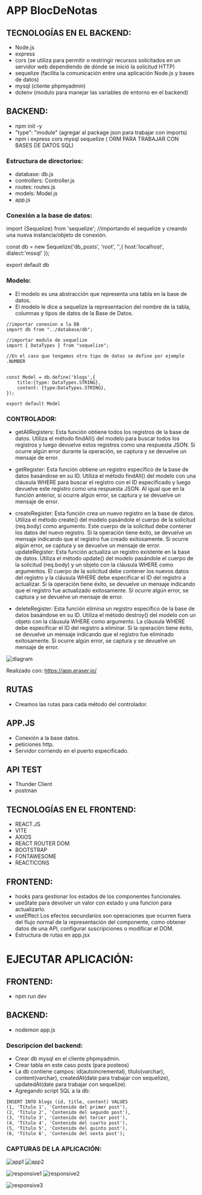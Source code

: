 
# APP BlocDeNotas

## TECNOLOGÍAS EN EL BACKEND:

- Node.js
- express
- cors (se utiliza para permitir o restringir recursos solicitados en un servidor web dependiendo de dónde se inició la solicitud HTTP)
- sequelize (facilita la comunicación entre una aplicación Node.js y bases de datos)
- mysql (cliente phpmyadmin)
- dotenv (modulo para manejar las variables de entorno en el backend)


## BACKEND: 
- npm init -y
- "type": "module" (agregar al package json para trabajar con imports)
- npm i express cors mysql sequelize (  ORM PARA TRABAJAR CON  BASES DE DATOS SQL)

### Estructura de directorios:

- database: db.js
- controllers: Controller.js
- routes: routes.js
- models: Model.js
- app.js



### Conexión a la base de datos:

import {Sequelize} from 'sequelize';  //importando el sequelize y creando una nueva instancia/objeto de conexión.

const db = new Sequelize('db_posts', 'root', '',{
    host:'localhost',
    dialect:'mssql'
});

export default db


### Modelo:
- El modelo es una abstracción que representa una tabla en la base de datos.
- El modelo le dice a sequelize la representacion del nombre de la tabla, columnas y tipos de datos de la Base de Datos.


``` 
//importar conexion a la DB
import db from "../database/db";

//importar modulo de sequelize
import { DataTypes } from "sequelize";

//En el caso que tengamos otro tipo de datos se define por ejemplo .NUMBER


const Model = db.define('blogs',{
    title:{type: DataTypes.STRING},
    content: {type:DataTypes.STRING},
});

export default Model 
```

### CONTROLADOR:

- getAllRegisters: Esta función obtiene todos los registros de la base de datos. Utiliza el método findAll() del modelo para buscar todos los registros y luego devuelve estos registros como una respuesta JSON. Si ocurre algún error durante la operación, se captura y se devuelve un mensaje de error.

- getRegister: Esta función obtiene un registro específico de la base de datos basándose en su ID. Utiliza el método findAll() del modelo con una cláusula WHERE para buscar el registro con el ID especificado y luego devuelve este registro como una respuesta JSON. Al igual que en la función anterior, si ocurre algún error, se captura y se devuelve un mensaje de error.

- createRegister: Esta función crea un nuevo registro en la base de datos. Utiliza el método create() del modelo pasándole el cuerpo de la solicitud (req.body) como argumento. Este cuerpo de la solicitud debe contener los datos del nuevo registro. Si la operación tiene éxito, se devuelve un mensaje indicando que el registro fue creado exitosamente. Si ocurre algún error, se captura y se devuelve un mensaje de error.
updateRegister: Esta función actualiza un registro existente en la base de datos. Utiliza el método update() del modelo pasándole el cuerpo de la solicitud (req.body) y un objeto con la cláusula WHERE como argumentos. El cuerpo de la solicitud debe contener los nuevos datos del registro y la cláusula WHERE debe especificar el ID del registro a actualizar. Si la operación tiene éxito, se devuelve un mensaje indicando que el registro fue actualizado exitosamente. Si ocurre algún error, se captura y se devuelve un mensaje de error.

- deleteRegister: Esta función elimina un registro específico de la base de datos basándose en su ID. Utiliza el método destroy() del modelo con un objeto con la cláusula WHERE como argumento. La cláusula WHERE debe especificar el ID del registro a eliminar. Si la operación tiene éxito, se devuelve un mensaje indicando que el registro fue eliminado exitosamente. Si ocurre algún error, se captura y se devuelve un mensaje de error.

![diagram](https://github.com/GuidoSantiagoReta/BlocDeNotas/assets/46303885/efffcd39-ba16-41ba-917a-4c9b5b363ad8)

Realizado con: https://app.eraser.io/

## RUTAS

- Creamos las rutas para cada método del controlador.


## APP.JS

- Conexión a la base datos.
- peticiones http.
- Servidor corriendo en el puerto especificado.


## API TEST

- Thunder Client
- postman


## TECNOLOGÍAS EN EL FRONTEND:
- REACT.JS
- VITE
- AXIOS
- REACT ROUTER DOM
- BOOTSTRAP
- FONTAWESOME
- REACTICONS

## FRONTEND:
- hooks para gestionar los estados de los componentes funcionales.
- useState para devolver un valor con estado y una funcion para actualizarlo.
- useEffect  Los efectos secundarios son operaciones que ocurren fuera del flujo normal de la representación del componente, como obtener datos de una API, configurar suscripciones o modificar el DOM.
- Estructura de rutas en app.jsx

# EJECUTAR APLICACIÓN:

## FRONTEND:
- npm run dev

## BACKEND: 
- nodemon app.js


### Descripcion del backend:

- Crear db mysql en el cliente phpmyadmin.
- Crear tabla en este caso posts (para posteos)
- La db contiene campos: id(autoincremental), titulo(varchar), content(varchar), createdAt(date para trabajar con sequelize), updatedAt(date para trabajar con sequelize).
- Agregando script SQL a la db:

```
INSERT INTO blogs (id, title, content) VALUES
(1, 'Título 1', 'Contenido del primer post'),
(2, 'Título 2', 'Contenido del segundo post'),
(3, 'Título 3', 'Contenido del tercer post'),
(4, 'Título 4', 'Contenido del cuarto post'),
(5, 'Título 5', 'Contenido del quinto post'),
(6, 'Título 6', 'Contenido del sexto post');
```

### CAPTURAS DE LA APLICACIÓN:


![app1](https://github.com/GuidoSantiagoReta/BlocDeNotas/assets/46303885/bbbd143b-99eb-441b-aea8-60b4da692573)
![app2](https://github.com/GuidoSantiagoReta/BlocDeNotas/assets/46303885/a5d1e4ac-5d2c-48aa-afa3-9e851a3088c3)


![responsive1](https://github.com/GuidoSantiagoReta/BlocDeNotas/assets/46303885/e7ab13bc-98a6-476c-96a3-0b0ff3051d28)
![responsive2](https://github.com/GuidoSantiagoReta/BlocDeNotas/assets/46303885/90c14321-4201-43be-95da-39e7ec8c0322)

![responsive3](https://github.com/GuidoSantiagoReta/BlocDeNotas/assets/46303885/892f75e1-9f48-487f-be40-82367fa553a1)


